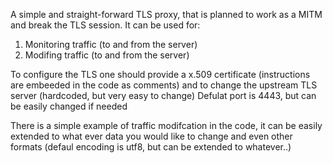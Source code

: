 A simple and straight-forward TLS proxy, that is planned to work as a MITM and break the TLS session.
It can be used for:
  1. Monitoring traffic (to and from the server)
  2. Modifing traffic (to and from the server)

To configure the TLS one should provide a x.509 certificate (instructions are embeeded in the code as comments) and to change the upstream TLS server (hardcoded, but very easy to change)
Defulat port is 4443, but can be easily changed if needed

There is a simple example of traffic modifcation in the code, it can be easily extended to what ever data you would like to change and even other formats (defaul encoding is utf8, but can be extended to whatever..)

